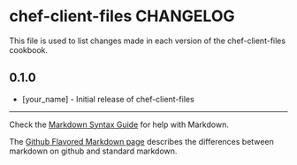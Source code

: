 # chef-client-files CHANGELOG

This file is used to list changes made in each version of the chef-client-files cookbook.

## 0.1.0
- [your_name] - Initial release of chef-client-files

- - -
Check the [Markdown Syntax Guide](http://daringfireball.net/projects/markdown/syntax) for help with Markdown.

The [Github Flavored Markdown page](http://github.github.com/github-flavored-markdown/) describes the differences between markdown on github and standard markdown.
